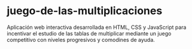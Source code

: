 # juego-de-las-multiplicaciones
Aplicación web interactiva desarrollada en HTML, CSS y JavaScript para incentivar el estudio de las tablas de multiplicar mediante un juego competitivo con niveles progresivos y comodines de ayuda.

